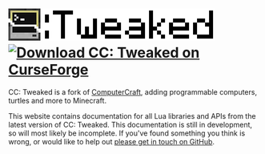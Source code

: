 # ![CC: Tweaked](logo.png) [![Download CC: Tweaked on CurseForge](http://cf.way2muchnoise.eu/title/cc-tweaked.svg)](https://minecraft.curseforge.com/projects/cc-tweaked "Download CC: Tweaked on CurseForge")

CC: Tweaked is a fork of [ComputerCraft], adding programmable computers, turtles and more to Minecraft.

This website contains documentation for all Lua libraries and APIs from the latest version of CC: Tweaked. This
documentation is still in development, so will most likely be incomplete. If you've found something you think is wrong,
or would like to help out [please get in touch on GitHub][gh].

[bug]: https://github.com/SquidDev-CC/CC-Tweaked/issues/new/choose
[computercraft]: https://github.com/dan200/ComputerCraft "ComputerCraft on GitHub"
[gh]: https://github.com/SquidDev-CC/CC-Tweaked "CC:Tweaked on GitHub"
